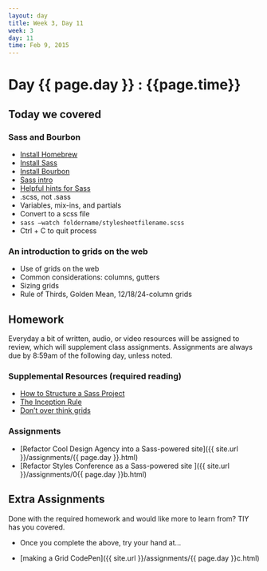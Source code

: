 ```yaml
---
layout: day
title: Week 3, Day 11
week: 3
day: 11
time: Feb 9, 2015
---
```


# Day {{ page.day }} : {{page.time}}


## Today we covered

### Sass and Bourbon
* [Install Homebrew](http://brew.sh/)
* [Install Sass](http://sass-lang.com/install)
* [Install Bourbon](http://bourbon.io/)
* [Sass intro](http://sass-lang.com/guide)
* [Helpful hints for Sass](http://iamsteve.me/blog/entry/sass_hints_tips)
* .scss, not .sass
* Variables, mix-ins, and partials
* Convert to a scss file
* `sass —watch foldername/stylesheetfilename.scss`
* Ctrl + C to quit process

### An introduction to grids on the web
* Use of grids on the web
* Common considerations: columns, gutters
* Sizing grids
* Rule of Thirds, Golden Mean, 12/18/24-column grids


<!--
![]({{ site.url }}/images/images.jpg)
![]({{ site.url }}/images/imagetypes.jpg)
![]({{ site.url }}/images/font.jpg)
![]({{ site.url }}/images/background.jpg)-->



## Homework
Everyday a bit of written, audio, or video resources will be assigned to review, which will supplement class assignments. Assignments are always due by 8:59am of the following day, unless noted.

### Supplemental Resources (required reading)
* [How to Structure a Sass Project](http://thesassway.com/beginner/how-to-structure-a-sass-project)
* [The Inception Rule](http://thesassway.com/beginner/the-inception-rule)
* [Don’t over think grids](http://css-tricks.com/dont-overthink-it-grids/)

### Assignments
* [Refactor Cool Design Agency into a Sass-powered site]({{ site.url }}/assignments/{{ page.day }}.html)
* [Refactor Styles Conference as a Sass-powered site ]({{ site.url }}/assignments/0{{ page.day }}b.html)


## Extra Assignments
Done with the required homework and would like more to learn from? TIY has you covered.

* Once you complete the above, try your hand at...

* [making a Grid CodePen]({{ site.url }}/assignments/{{ page.day }}c.html)